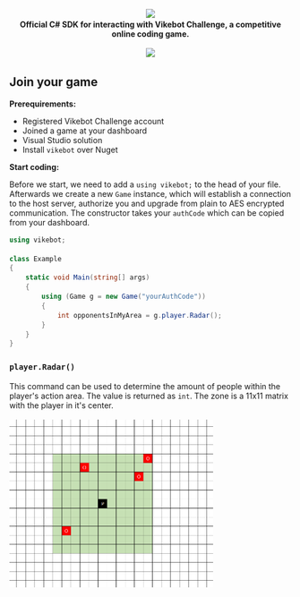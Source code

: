 <p align="center">
  <a href="#0">
    <img src="https://raw.githubusercontent.com/vikebot/wiki/master/vikebot-repo-logo.png" height="120px">
  </a>
  <br>
  <strong>Official C# SDK for interacting with Vikebot Challenge, a competitive online coding game.</strong>
  <br>
  <br>
  <a href="https://travis-ci.org/vikebot/sdk-csharp">
    <img src="https://travis-ci.org/vikebot/sdk-csharp.svg?branch=master">
  </a>
</p>

## Join your game
**Prerequirements:**
* Registered Vikebot Challenge account
* Joined a game at your dashboard
* Visual Studio solution
* Install `vikebot` over Nuget

**Start coding:**

Before we start, we need to add a `using vikebot;` to the head of your file. Afterwards we create a new `Game` instance, which will establish a connection to the host server, authorize you and upgrade from plain to AES encrypted communication. The constructor takes your `authCode` which can be copied from your dashboard.
```csharp
using vikebot;

class Example
{
    static void Main(string[] args)
    {
        using (Game g = new Game("yourAuthCode"))
        {
            int opponentsInMyArea = g.player.Radar();
        }
    }
}
```

### `player.Radar()`
This command can be used to determine the amount of people within the player's action area. The value is returned as `int`. The zone is a 11x11 matrix with the player in it's center.
<br><br><img src="img/radar.png" height="300px">
